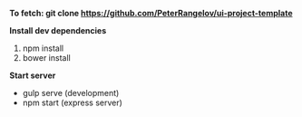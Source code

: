 <b>To fetch: git clone https://github.com/PeterRangelov/ui-project-template</b>

<b>Install dev dependencies</b>
<ol>
	<li>npm install</li>
	<li>bower install</li>
</ol>

<b>Start server</b>
<ul>
	<li>gulp serve (development)</li>
	<li>npm start (express server)</li>
</ul>
